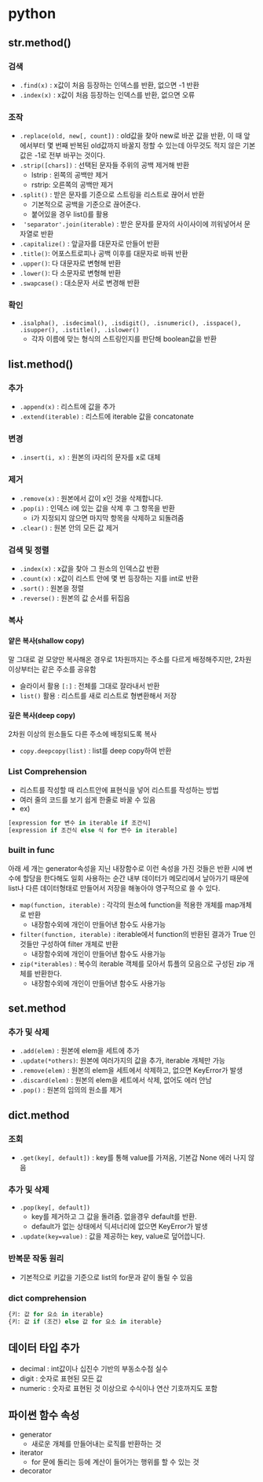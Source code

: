 # python

## str.method()
### 검색
- `.find(x)` : x값이 처음 등장하는 인덱스를 반환, 없으면 -1 반환
- `.index(x)` : x값이 처음 등장하는 인덱스를 반환, 없으면 오류

### 조작
- `.replace(old, new[, count])` : old값을 찾아 new로 바꾼 값을 반환, 이 때 앞에서부터 몇 번째 반복된 old값까지 바꿀지 정할 수 있는데 아무것도 적지 않은 기본 값은 -1로 전부 바꾸는 것이다.
- `.strip([chars])` : 선택된 문자들 주위의 공백 제거해 반환
	- lstrip : 왼쪽의 공백만 제거
	- rstrip: 오른쪽의 공백만 제거
- `.split()` : 받은 문자를 기준으로 스트링을 리스트로 끊어서 반환
	- 기본적으로 공백을 기준으로 끊어준다.
	- 붙어있을 경우 list()를 활용
- ` 'separator'.join(iterable)` : 받은 문자를 문자의 사이사이에 끼워넣어서 문자열로 반환
- `.capitalize()` : 앞글자를 대문자로 만들어 반환
- `.title()`: 어포스트로피나 공백 이후를 대문자로 바꿔 반환
- `.upper()`: 다 대문자로 변형해 반환
- `.lower()`: 다 소문자로 변형해 반환
- `.swapcase()` : 대소문자 서로 변경해 반환

### 확인
- `.isalpha(), .isdecimal(), .isdigit(), .isnumeric(), .isspace(), .isupper(), .istitle(), .islower()`
	- 각자 이름에 맞는 형식의 스트링인지를 판단해 boolean값을 반환

## list.method()
### 추가
- `.append(x)` : 리스트에 값을 추가
- `.extend(iterable)` : 리스트에 iterable 값을 concatonate

### 변경
- `.insert(i, x)` : 원본의 i자리의 문자를 x로 대체

### 제거
- `.remove(x)` : 원본에서 값이 x인 것을 삭제합니다.
- `.pop(i)` : 인덱스 i에 있는 값을 삭제 후 그 항목을 반환
	- i가 지정되지 않으면 마지막 항목을 삭제하고 되돌려줌
- `.clear()` : 원본 안의 모든 값 제거

### 검색 및 정렬
- `.index(x)` : x값을 찾아 그 원소의 인덱스값 반환
- `.count(x)` : x값이 리스트 안에 몇 번 등장하는 지를 int로 반환
- `.sort()` : 원본을 정렬
- `.reverse()` : 원본의 값 순서를 뒤집음

### 복사
#### 얕은 복사(shallow copy)
말 그대로 겉 모양만 복사해온 경우로 1차원까지는 주소를 다르게 배정해주지만, 2차원 이상부터는 같은 주소를 공유함
- 슬라이서 활용 `[:]` : 전체를 그대로 잘라내서 반환
- `list()` 활용 : 리스트를 새로 리스트로 형변환해서 저장

#### 깊은 복사(deep copy)
2차원 이상의 원소들도 다른 주소에 배정되도록 복사
- `copy.deepcopy(list)` : list를 deep copy하여 반환

### List Comprehension
- 리스트를 작성할 때 리스트안에 표현식을 넣어 리스트를 작성하는 방법
- 여러 줄의 코드를 보기 쉽게 한줄로 바꿀 수 있음
- ex)
``` python
[expression for 변수 in iterable if 조건식]
[expression if 조건식 else 식 for 변수 in iterable]
```

### built in func
아래 세 개는 generator속성을 지닌 내장함수로 이런 속성을 가진 것들은 반환 시에 변수에 할당을 한다해도 일회 사용하는 순간 내부 데이터가 메모리에서 날아가기 때문에 list나 다른 데이터형태로 만들어서 저장을 해놓아야 영구적으로 쓸 수 있다.
-  `map(function, iterable)` : 각각의 원소에 function을 적용한 개체를 map개체로 반환
	- 내장함수외에 개인이 만들어낸 함수도 사용가능
-  `filter(function, iterable)` : iterable에서 function의 반환된 결과가 True 인 것들만 구성하여 filter 개체로 반환
   - 내장함수외에 개인이 만들어낸 함수도 사용가능
-  `zip(*iterables)` : 복수의 iterable 객체를 모아서 튜플의 모음으로 구성된 zip 개체를 반환한다.
   - 내장함수외에 개인이 만들어낸 함수도 사용가능

## set.method
### 추가 및 삭제
- `.add(elem)` : 원본에 elem을 세트에 추가
- `.update(*others)`: 원본에 여러가지의 값을 추가, iterable 개체만 가능
- `.remove(elem)` : 원본의 elem을 세트에서 삭제하고, 없으면 KeyError가 발생
- `.discard(elem)` : 원본의 elem을 세트에서 삭제, 없어도 에러 안남
- `.pop()` : 원본의 임의의 원소를 제거

## dict.method
### 조회
- `.get(key[, default])` : key를 통해 value를 가져옴, 기본갑 None 에러 나지 않음

### 추가 및 삭제
- `.pop(key[, default])`
	- key를 제거하고 그 값을 돌려줌. 없을경우 default를 반환.
	- default가 없는 상태에서 딕셔너리에 없으면 KeyError가 발생
- `.update(key=value)` : 값을 제공하는 key, value로 덮어씁니다.

### 반복문 작동 원리
- 기본적으로 키값을 기준으로 list의 for문과 같이 돌릴 수 있음

### dict comprehension
```python
{키: 값 for 요소 in iterable}
{키: 값 if (조건) else 값 for 요소 in iterable}
```

## 데이터 타입 추가
- decimal : int값이나 십진수 기반의 부동소수점 실수
- digit : 숫자로 표현된 모든 값
- numeric : 숫자로 표현된 것 이상으로 수식이나 연산 기호까지도 포함

## 파이썬 함수 속성
- generator
	- 새로운 개체를 만들어내는 로직를 반환하는 것
- iterator
	- for 문에 돌리는 등에 계산이 들어가는 행위를 할 수 있는 것
- decorator
